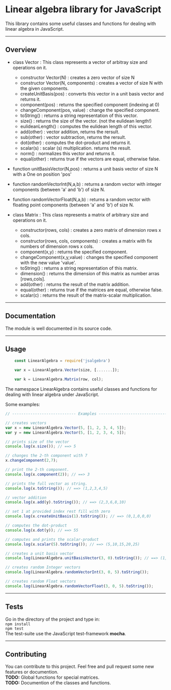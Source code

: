 # Linear algebra library for JavaScript  

This library contains some useful classes and functions for dealing with linear algebra in JavaScript.  

---

## Overview  

- class Vector : This class represents a vector of arbitray size and operations on it.  
    - constructor Vector(N) : creates a zero vector of size N   
    - constructor Vector(N, components) : creates a vector of size N with the given components.   
    - createUnitBasis(pos) : converts this vector in a unit basis vector and returns it.  
    - component(pos) : returns the specified component (indexing at 0)  
    - changeComponent(pos, value) : change the specified component.  
    - toString() : returns a string representation of this vector.  
    - size() : returns the size of the vector. (not the eulidean length!)  
    - eulideanLength() : computes the eulidean length of this vector.  
    - add(other) : vector addition, returns the rersult.  
    - sub(other) : vector subtraction, returns the rersult.  
    - dot(other) : computes the dot-product and returns it.  
    - scalar(s)  : scalar (s) multiplication. returns the result.  
    - norm() : normalizes this vector and returns it.  
    - equal(other) : returns true if the vectors are equal, otherwise false.  

- function unitBasisVector(N,pos) : returns a unit basis vector of size N with a One on position 'pos'  
- function randomVectorInt(N,a,b) : returns a random vector with integer components (between 'a' and 'b') of size N.  
- function randomVectorFloat(N,a,b) : returns a random vector with floating point components (between 'a' and 'b') of size N.    

- class Matrix : This class represents a matrix of arbitrary size and operations on it.  
    - constructor(rows, cols) : creates a zero matrix of dimension rows x cols.  
    - constructor(rows, cols, components) : creates a matrix with fix numbers of dimension rows x cols.  
    - component(x,y) : returns the specified component.  
    - changeComponent(x,y,value) : changes the specified component with the new value 'value'.  
    - toString() : returns a string representation of this matrix.  
    - dimension() : returns the dimension of this matrix as number arras [rows,cols].  
    - add(other) : returns the result of the matrix addition.  
    - equal(other) : returns true if the matrices are equal, otherwise false.  
    - scalar(c) : returns the result of the matrix-scalar multiplication.  
---

## Documentation  

The module is well documented in its source code.  

---

## Usage  

```js
    const LinearAlgebra = require('jsalgebra')

    var x = LinearAlgebra.Vector(size, [.......]);

    var k = LinearAlgebra.Matrix(row, col);
```  

The namespace LinearAlgebra contains useful classes and functions for dealing with linear algebra under JavaScript.  

Some examples:  

```js
// ---------------------------- Examples ------------------------------------------

// creates vectors 
var x = new LinearAlgebra.Vector(5, [1, 2, 3, 4, 5]);
var y = new LinearAlgebra.Vector(5, [1, 2, 3, 4, 5]);

// prints size of the vector
console.log(x.size()); // ==> 5

// changes the 2-th component with 7
x.changeComponent(2,7);

// print the 2-th component.
console.log(x.component(2)); // ==> 3

// prints the full vector as string.
console.log(x.toString()); // ==> (1,2,3,4,5)

// vector addition
console.log(x.add(y).toString()); // ==> (2,3,6,8,10)

// set 1 at provided index rest fill with zero
console.log(x.createUnitBasis(1).toString()); // ==> (0,1,0,0,0)

// computes the dot-product
console.log(x.dot(y)); // ==> 55

// computes and prints the scalar-product
console.log(x.scalar(5).toString()); // ==> (5,10,15,20,25)

// creates a unit basis vector
console.log(LinearAlgebra.unitBasisVector(3, 0).toString()); // ==> (1,0,0)

// creates random Integer vectors
console.log(LinearAlgebra.randomVectorInt(3, 0, 5).toString());

// creates random Float vectors
console.log(LinearAlgebra.randomVectorFloat(3, 0, 5).toString());
```  

---

## Tests  

Go in the directory of the project and type in:  
```npm install```  
```npm test```  
The test-suite use the JavaScript test-framework **mocha**.  

---

## Contributing  

You can contribute to this project. Feel free and pull request some new features or documention.   
**TODO:** Global functions for special matrices.  
**TODO:** Documention of the classes and functions.  
